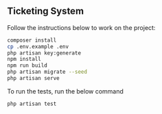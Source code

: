 ## Ticketing System

Follow the instructions below to work on the project:

```bash
composer install
cp .env.example .env
php artisan key:generate
npm install
npm run build
php artisan migrate --seed 
php artisan serve 
```

To run the tests, run the below command

```bash
php artisan test
```

